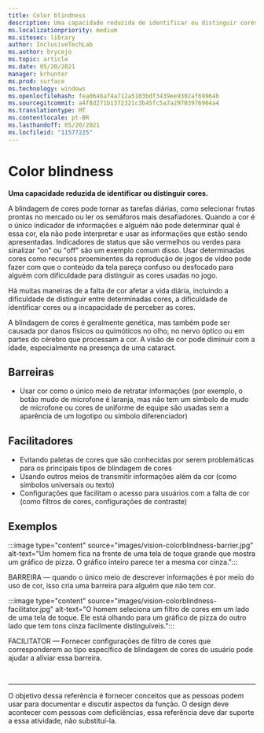 ```yaml
---
title: Color blindness
description: Uma capacidade reduzida de identificar ou distinguir cores
ms.localizationpriority: medium
ms.sitesec: library
author: InclusiveTechLab
ms.author: brycejo
ms.topic: article
ms.date: 05/20/2021
manager: krhunter
ms.prod: surface
ms.technology: windows
ms.openlocfilehash: fea0646af4a712a5103bdf3439ee9302af69964b
ms.sourcegitcommit: a4f8d271b1372321c3b45fc5a7a29703976964a4
ms.translationtype: MT
ms.contentlocale: pt-BR
ms.lasthandoff: 05/20/2021
ms.locfileid: "11577225"
---
```

# <a name="color-blindness"></a>Color blindness

**Uma capacidade reduzida de identificar ou distinguir cores.**

A blindagem de cores pode tornar as tarefas diárias, como selecionar frutas prontas no mercado ou ler os semáforos mais desafiadores. Quando a cor é o único indicador de informações e alguém não pode determinar qual é essa cor, ela não pode interpretar e usar as informações que estão sendo apresentadas. Indicadores de status que são vermelhos ou verdes para sinalizar "on" ou "off" são um exemplo comum disso. Usar determinadas cores como recursos proeminentes da reprodução de jogos de vídeo pode fazer com que o conteúdo da tela pareça confuso ou desfocado para alguém com dificuldade para distinguir as cores usadas no jogo.

Há muitas maneiras de a falta de cor afetar a vida diária, incluindo a dificuldade de distinguir entre determinadas cores, a dificuldade de identificar cores ou a incapacidade de perceber as cores.

A blindagem de cores é geralmente genética, mas também pode ser causada por danos físicos ou quimóticos no olho, no nervo óptico ou em partes do cérebro que processam a cor. A visão de cor pode diminuir com a idade, especialmente na presença de uma cataract.

## <a name="barriers"></a>Barreiras
* Usar cor como o único meio de retratar informações (por exemplo, o botão mudo de microfone é laranja, mas não tem um símbolo de mudo de microfone ou cores de uniforme de equipe são usadas sem a aparência de um logotipo ou símbolo diferenciador)

## <a name="facilitators"></a>Facilitadores
* Evitando paletas de cores que são conhecidas por serem problemáticas para os principais tipos de blindagem de cores
* Usando outros meios de transmitir informações além da cor (como símbolos universais ou texto)
* Configurações que facilitam o acesso para usuários com a falta de cor (como filtros de cores, configurações de contraste)


## <a name="examples"></a>Exemplos

:::image type="content" source="images/vision-colorblindness-barrier.jpg" alt-text="Um homem fica na frente de uma tela de toque grande que mostra um gráfico de pizza. O gráfico inteiro parece ter a mesma cor cinza.":::

BARREIRA — quando o único meio de descrever informações é por meio do uso de cor, isso cria uma barreira para alguém que não tem cor. 

:::image type="content" source="images/vision-colorblindness-facilitator.jpg" alt-text="O homem seleciona um filtro de cores em um lado de uma tela de toque. Ele está olhando para um gráfico de pizza do outro lado que tem tons cinza facilmente distinguíveis.":::

FACILITATOR — Fornecer configurações de filtro de cores que corresponderem ao tipo específico de blindagem de cores do usuário pode ajudar a aliviar essa barreira. 

&nbsp;

[comment]: # (Instrução Footer)
___
O objetivo dessa referência é fornecer conceitos que as pessoas podem usar para documentar e discutir aspectos da função. O design deve acontecer com pessoas com deficiências, essa referência deve dar suporte a essa atividade, não substituí-la. 